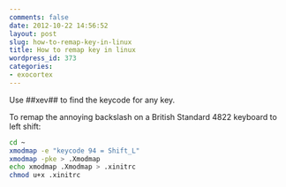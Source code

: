 ```yaml
---
comments: false
date: 2012-10-22 14:56:52
layout: post
slug: how-to-remap-key-in-linux
title: How to remap key in linux
wordpress_id: 373
categories:
- exocortex
---
```


Use ##xev## to find the keycode for any key.

To remap the annoying backslash on a British Standard 4822 keyboard to left shift:

```bash
cd ~
xmodmap -e "keycode 94 = Shift_L"
xmodmap -pke > .Xmodmap
echo xmodmap .Xmodmap > .xinitrc
chmod u+x .xinitrc
```
